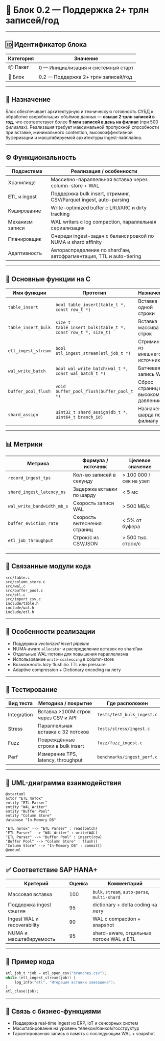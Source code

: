 # 🚀 Блок 0.2 — Поддержка 2+ трлн записей/год

---

## 🆔 Идентификатор блока

| Категория | Значение                            |
| --------- | ----------------------------------- |
| 📦 Пакет  | 0 — Инициализация и системный старт |
| 🔢 Блок   | 0.2 — Поддержка 2+ трлн записей/год |

---

## 🎯 Назначение

Блок обеспечивает архитектурную и техническую готовность СУБД к обработке сверхбольших объёмов данных — **свыше 2 трлн записей в год**, что соответствует более **9 млн записей в день на филиал** (при 500 филиалах). Реализация требует максимальной пропускной способности при вставке, минимального contention, высокоэффективной буферизации и масштабируемой архитектуры ingest-пайплайна.

---

## ⚙️ Функциональность

| Подсистема      | Реализация / особенности                                            |
| --------------- | ------------------------------------------------------------------- |
| Хранилище       | Массивно-параллельная вставка через column-store + WAL              |
| ETL и ingest    | Поддержка bulk insert, стриминг, CSV/Parquet ingest, auto-parsing   |
| Кэширование     | Write-optimized buffer с LRU/ARC и dirty tracking                   |
| Механизм записи | WAL writers с log compaction, параллельная сериализация             |
| Планировщик     | Очереди ingest-задач с балансировкой по NUMA и shard affinity       |
| Адаптивность    | Автораспределение по shard'ам, автофрагментация, TTL и auto-tiering |

---

## 🔧 Основные функции на C

| Имя функции         | Прототип                                                     | Назначение                         |
| ------------------- | ------------------------------------------------------------ | ---------------------------------- |
| `table_insert`      | `bool table_insert(table_t *, const row_t *)`                | Вставка одной строки               |
| `table_insert_bulk` | `size_t table_insert_bulk(table_t *, const row_t *, size_t)` | Вставка массива строк              |
| `etl_ingest_stream` | `bool etl_ingest_stream(etl_job_t *)`                        | Стриминг из внешнего источника     |
| `wal_write_batch`   | `bool wal_write_batch(wal_t *, const wal_batch_t *)`         | Батчевая запись WAL                |
| `buffer_pool_flush` | `void buffer_pool_flush(buffer_pool_t *)`                    | Сброс страниц при высоком давлении |
| `shard_assign`      | `uint32_t shard_assign(db_t *, uint64_t branch_id)`          | Назначение шарда по филиалу        |

---

## 📊 Метрики

| Метрика                    | Формула / источник          | Целевое значение        |
| -------------------------- | --------------------------- | ----------------------- |
| `record_ingest_tps`        | Кол-во записей в секунду    | > 100 000 / сек на узел |
| `shard_ingest_latency_ns`  | Задержка вставки по шардy   | < 5 мс                  |
| `wal_write_bandwidth_mb_s` | Скорость записи WAL         | > 500 МБ/с              |
| `buffer_eviction_rate`     | Скорость вытеснения страниц | < 5% от буфера          |
| `etl_job_throughput`       | Строк/с из CSV/JSON         | > 500 тыс. строк/с      |

---

## 📂 Связанные модули кода

```
src/table.c
src/column_store.c
src/wal.c
src/buffer_pool.c
src/etl.c
src/import_csv.c
include/table.h
include/wal.h
include/etl.h
```

---

## 🧠 Особенности реализации

* Поддержка *vectorized insert pipeline*
* NUMA-aware `allocator` и распределение вставок по shard’ам
* Отдельные WAL-потоки для повышения параллелизма
* Использование `write-coalescing` в column-store
* Возможность *lazy* flush по TTL или pressure
* Adaptive compression + Dictionary encoding на лету

---

## 🧪 Тестирование

| Вид теста   | Методика / покрытие                 | Где расположен             |
| ----------- | ----------------------------------- | -------------------------- |
| Integration | Вставка >100M строк через CSV и API | `tests/test_bulk_ingest.c` |
| Stress      | Параллельная вставка с 32 потоков   | `tests/stress/ingest.c`    |
| Fuzz        | Повреждённые строки в bulk insert   | `fuzz/fuzz_ingest.c`       |
| Perf        | Измерение TPS, latency, throughput  | `benchmarks/ingest_perf.c` |

---

## 📐 UML-диаграмма взаимодействия

```plantuml
@startuml
actor "ETL поток"
entity "ETL Parser"
entity "WAL Writer"
entity "Buffer Pool"
entity "Column Store"
database "In-Memory DB"

"ETL поток" --> "ETL Parser" : read(batch)
"ETL Parser" --> "WAL Writer" : write(WAL)
"ETL Parser" --> "Buffer Pool" : insert(row)
"Buffer Pool" --> "Column Store" : flush()
"Column Store" --> "In-Memory DB" : commit()
@enduml
```

---

## ✅ Соответствие SAP HANA+

| Критерий                    | Оценка | Комментарий                                   |
| --------------------------- | ------ | --------------------------------------------- |
| Массовая вставка            | 100    | `bulk`, `stream`, `auto-parse`, `multi-shard` |
| Поддержка ingest сжатия     | 95     | dictionary + delta coding на лету             |
| Ingest WAL и recoverability | 90     | WAL с compaction + snapshot                   |
| NUMA и масштабируемость     | 95     | shard-aware, отдельные потоки WAL и ETL       |

---

## 📎 Пример кода

```c
etl_job_t *job = etl_open_csv("branches.csv");
while (etl_ingest_stream(job)) {
    log_info("etl", "Итерация вставки завершена");
}
etl_close(job);
```

---

## 📌 Связь с бизнес-функциями

* Поддержка real-time ingest из ERP, IoT и сенсорных систем
* Масштабирование на уровень телеком/банков/госструктур
* Гарантированная запись в память с последующим WAL + snapshot
